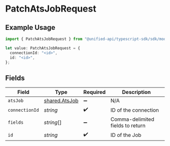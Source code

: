 # PatchAtsJobRequest

## Example Usage

```typescript
import { PatchAtsJobRequest } from "@unified-api/typescript-sdk/sdk/models/operations";

let value: PatchAtsJobRequest = {
  connectionId: "<id>",
  id: "<id>",
};
```

## Fields

| Field                                                 | Type                                                  | Required                                              | Description                                           |
| ----------------------------------------------------- | ----------------------------------------------------- | ----------------------------------------------------- | ----------------------------------------------------- |
| `atsJob`                                              | [shared.AtsJob](../../../sdk/models/shared/atsjob.md) | :heavy_minus_sign:                                    | N/A                                                   |
| `connectionId`                                        | *string*                                              | :heavy_check_mark:                                    | ID of the connection                                  |
| `fields`                                              | *string*[]                                            | :heavy_minus_sign:                                    | Comma-delimited fields to return                      |
| `id`                                                  | *string*                                              | :heavy_check_mark:                                    | ID of the Job                                         |